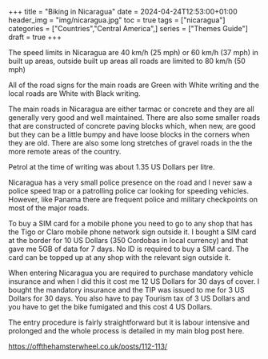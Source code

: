 +++
title = "Biking in Nicaragua"
date = 2024-04-24T12:53:00+01:00
header_img = "img/nicaragua.jpg"
toc = true
tags = ["nicaragua"]
categories = ["Countries","Central America",]
series = ["Themes Guide"]
draft = true
+++

The speed limits in Nicaragua are 40 km/h (25 mph) or 60 km/h (37 mph) in built up areas, outside built up areas all roads are limited to 80 km/h (50 mph)

All of the road signs for the main roads are Green with White writing and the local roads are White with Black writing. 

The main roads in Nicaragua are either tarmac or concrete and they are all generally very good and well maintained. There are also some smaller roads that are constructed of concrete paving blocks which, when new, are good but they can be a little bumpy and have loose blocks in the corners when they are old. There are also some long stretches of gravel roads in the the more remote areas of the country. 

Petrol at the time of writing was about 1.35 US Dollars per litre. 

Nicaragua has a very small police presence on the road and I never saw a police speed trap or a patrolling police car looking for speeding vehicles. However, like Panama there are frequent police and military checkpoints on most of the major roads.

To buy a SIM card for a mobile phone you need to go to any shop that has the Tigo or Claro mobile phone network sign outside it. I bought a SIM card at the border for 10 US Dollars (350 Cordobas in local currency) and that gave me 5GB of data for 7 days. No ID is required to buy a SIM card. The card can be topped up at any shop with the relevant sign outside it. 

When entering Nicaragua you are required to purchase mandatory vehicle insurance and when I did this it cost me 12 US Dollars for 30 days of cover. I bought the mandatory insurance and the TIP was issued to me for 3 US Dollars for 30 days. You also have to pay Tourism tax of 3 US Dollars and you have to get the bike fumigated and this cost 4 US Dollars.

The entry procedure is fairly straightforward but it is labour intensive and prolonged and the whole process is detailed in my main blog post here.

https://offthehamsterwheel.co.uk/posts/112-113/